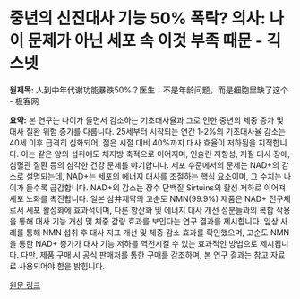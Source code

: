 # 중년의 신진대사 기능 50% 폭락? 의사: 나이 문제가 아닌 세포 속 이것 부족 때문 - 긱스넷

**원제목:** 人到中年代谢功能暴跌50%？医生：不是年龄问题，而是细胞里缺了这个 - 极客网

**요약:** 본 연구는 나이가 들면서 감소하는 기초대사율과 그로 인한 중년의 체중 증가 및 대사 질환 위험 증가를 다룹니다.  25세부터 시작되는 연간 1-2%의 기초대사율 감소는 40세 이후 급격히 심화되어,  젊은 시절 대비 40%까지 대사 효율이 저하됨을 지적합니다. 이는 같은 양의 섭취에도 체지방 축적으로 이어지며,  인슐린 저항성, 지질 대사 장애, 심혈관 질환 등의 심각한 건강 문제를 야기합니다.  세포 수준에서의 문제는 NAD+의 감소로 설명되는데,  NAD+는 세포의 에너지 대사를 조절하는 핵심 요소이며,  그 수치는 나이가 들수록 급감합니다.  NAD+의 감소는 장수 단백질 Sirtuins의 활성 저하로 이어져 세포 노화를 촉진합니다.  일본 삼井제약의 고순도 NMN(99.9%) 제품은 NAD+ 전구체로서 세포 활성화에 효과적이며,  다른 항산화 및 에너지 대사 개선 성분들과의 복합 작용을 통해  대사 기능 개선 및 체중 감량 효과를 보인다는 연구 결과를 제시합니다.  임상 사례를 통해 NMN 섭취 후 대사 지표 개선 및 체중 감소 효과를 확인했으며,  고순도 NMN을 통한 NAD+ 증가가 대사 기능 저하를 역전시킬 수 있는 효과적인 방법으로 제시됩니다.  다만,  제품 구매 시 공식 판매처를 통한 구매를 강조하며,  본 연구 결과는 참고 자료로 사용되어야 함을 밝힙니다.

[원문 링크](https://www.fromgeek.com/daily/1044-697940.html)
